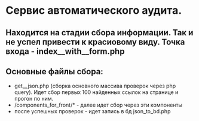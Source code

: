 # Сервис автоматического аудита.

## Находится на стадии сбора информации. Так и не успел привести к красиовому виду. Точка входа - index__with__form.php

## Основные файлы сбора:
- get__json.php (сборка основного массива проверок через php query). Идет сбор первых 100 найденных ссылок на странице и прогон по ним.
- /components_for_front/* - далее идет сбор через эти компоненты
- после успешных проверок - идет запись в бд json_to_bd.php
